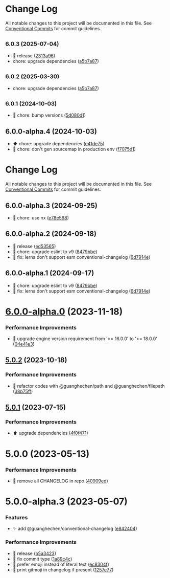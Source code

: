 # Change Log

All notable changes to this project will be documented in this file.
See [Conventional Commits](https://conventionalcommits.org) for commit guidelines.

## <small>6.0.3 (2025-07-04)</small>

* :bookmark:  release ([2313a96](https://github.com/guanghechen/node-scaffolds/commit/2313a96))
* chore: upgrade dependencies ([a5b7a87](https://github.com/guanghechen/node-scaffolds/commit/a5b7a87))





## <small>6.0.2 (2025-03-30)</small>

* chore: upgrade dependencies ([a5b7a87](https://github.com/guanghechen/node-scaffolds/commit/a5b7a87))





## <small>6.0.1 (2024-10-03)</small>

* :wrench:  chore: bump versions ([5d080d1](https://github.com/guanghechen/node-scaffolds/commit/5d080d1))





## 6.0.0-alpha.4 (2024-10-03)

* :arrow_up:  chore: upgrade dependencies ([e41de75](https://github.com/guanghechen/node-scaffolds/commit/e41de75))
* :wrench:  chore: don't gen sourcemap in production env ([f7075d1](https://github.com/guanghechen/node-scaffolds/commit/f7075d1))





# Change Log

All notable changes to this project will be documented in this file. See
[Conventional Commits](https://conventionalcommits.org) for commit guidelines.

## 6.0.0-alpha.3 (2024-09-25)

- :wrench: chore: use nx ([e78e568](https://github.com/guanghechen/node-scaffolds/commit/e78e568))

## 6.0.0-alpha.2 (2024-09-18)

- :bookmark: release ([ed53565](https://github.com/guanghechen/node-scaffolds/commit/ed53565))
- :wrench: chore: upgrade eslint to v9
  ([8479bbe](https://github.com/guanghechen/node-scaffolds/commit/8479bbe))
- :wrench: fix: lerna don't support esm conventional-changelog
  ([6d7914e](https://github.com/guanghechen/node-scaffolds/commit/6d7914e))

## 6.0.0-alpha.1 (2024-09-17)

- :wrench: chore: upgrade eslint to v9
  ([8479bbe](https://github.com/guanghechen/node-scaffolds/commit/8479bbe))
- :wrench: fix: lerna don't support esm conventional-changelog
  ([6d7914e](https://github.com/guanghechen/node-scaffolds/commit/6d7914e))

# [6.0.0-alpha.0](https://github.com/guanghechen/node-scaffolds/compare/@guanghechen/conventional-changelog@5.0.2...@guanghechen/conventional-changelog@6.0.0-alpha.0) (2023-11-18)

### Performance Improvements

- 🔧 upgrade engine version requirement from '>= 16.0.0' to '>= 18.0.0'
  ([04e41e3](https://github.com/guanghechen/node-scaffolds/commit/04e41e3431fcd015117091c6ce2c4f37e9afcf2f))

## [5.0.2](https://github.com/guanghechen/node-scaffolds/compare/@guanghechen/conventional-changelog@5.0.1...@guanghechen/conventional-changelog@5.0.2) (2023-10-18)

### Performance Improvements

- :art: refactor codes with @guanghechen/path and @guanghechen/filepath
  ([38b75ff](https://github.com/guanghechen/node-scaffolds/commit/38b75ff89abdbdfc0f0c0a34b18ce353c49a3f50))

## [5.0.1](https://github.com/guanghechen/node-scaffolds/compare/@guanghechen/conventional-changelog@5.0.0...@guanghechen/conventional-changelog@5.0.1) (2023-07-15)

### Performance Improvements

- ⬆️ upgrade dependencies
  ([4f0f471](https://github.com/guanghechen/node-scaffolds/commit/4f0f4712d061099ea9d5605efeb54357e4479f6a))

# 5.0.0 (2023-05-13)

### Performance Improvements

- 📝 remove all CHANGELOG in repo
  ([40909ed](https://github.com/guanghechen/node-scaffolds/commit/40909ed439632e0c4b0cd817614e24fdeac2fa23))

# 5.0.0-alpha.3 (2023-05-07)

### Features

- ✨ add @guanghechen/conventional-changelog
  ([e842404](https://github.com/guanghechen/node-scaffolds/commit/e842404c127bfb827b7ae5bed36811d9570286b9))

### Performance Improvements

- :bookmark: release
  ([b5a3423](https://github.com/guanghechen/node-scaffolds/commit/b5a3423a3dd338d13ac4247c2651f4693f9fe363))
- 🎨 fix commit type
  ([1a89c4c](https://github.com/guanghechen/node-scaffolds/commit/1a89c4c2b1ac1394b3d762b162dfd663ee0fa5de))
- 🎨 prefer emoji instead of literal text
  ([ec8304f](https://github.com/guanghechen/node-scaffolds/commit/ec8304f6fb32872b18d4236bda6588ced5b9ed3d))
- 🍱 print gitmoji in changelog if present
  ([1257e77](https://github.com/guanghechen/node-scaffolds/commit/1257e77b967cbec8be1c4b1e4b843284f46e0362))
